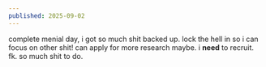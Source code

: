 ```yaml
---
published: 2025-09-02
---
```


complete menial day, i got so much shit backed up. lock the hell in so i can focus on other shit! can apply for more research maybe. i **need** to recruit. fk. so much shit to do.